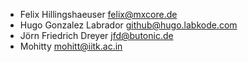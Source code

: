 - Felix Hillingshaeuser <felix@mxcore.de>
- Hugo Gonzalez Labrador <github@hugo.labkode.com>
- Jörn Friedrich Dreyer <jfd@butonic.de>
- Mohitty <mohitt@iitk.ac.in>
